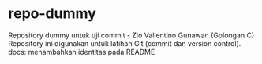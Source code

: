 # repo-dummy
Repository dummy untuk uji commit - Zio Vallentino Gunawan (Golongan C)
Repository ini digunakan untuk latihan Git (commit dan version control).
docs: menambahkan identitas pada README
